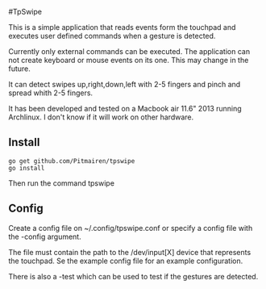 #TpSwipe

This is a simple application that reads events form the touchpad
and executes user defined commands when a gesture is detected.

Currently only external commands can be executed. The application can not 
create keyboard or mouse events on its one. This may change in the future.

It can detect swipes up,right,down,left with 2-5 fingers and pinch and spread whith 2-5 fingers.

It has been developed and tested on a Macbook air 11.6" 2013 running 
Archlinux. I don't know if it will work on other hardware.


## Install

```
go get github.com/Pitmairen/tpswipe
go install
```

Then run the command tpswipe


## Config

Create a config file on ~/.config/tpswipe.conf or specify a config file with the -config argument.

The file must contain the path to the /dev/input[X] device that represents the touchpad. Se the 
example config file for an example configuration.

There is also a -test which can be used to test if the gestures are detected. 



